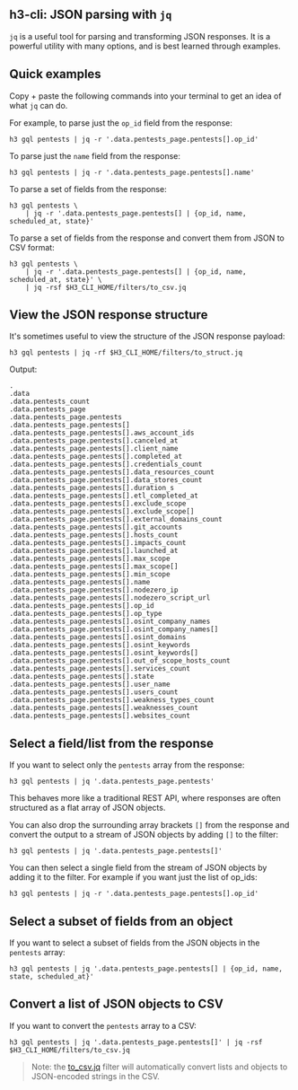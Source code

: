 
## h3-cli: JSON parsing with `jq`

`jq` is a useful tool for parsing and transforming JSON responses. 
It is a powerful utility with many options, and is best learned through examples.


## Quick examples

Copy + paste the following commands into your terminal to get an idea of what `jq` can do.

For example, to parse just the `op_id` field from the response:

```shell
h3 gql pentests | jq -r '.data.pentests_page.pentests[].op_id'
```

To parse just the `name` field from the response:

```shell
h3 gql pentests | jq -r '.data.pentests_page.pentests[].name'
```

To parse a set of fields from the response:

```shell
h3 gql pentests \
    | jq -r '.data.pentests_page.pentests[] | {op_id, name, scheduled_at, state}'
```

To parse a set of fields from the response and convert them from JSON to CSV format:

```shell
h3 gql pentests \
    | jq -r '.data.pentests_page.pentests[] | {op_id, name, scheduled_at, state}' \
    | jq -rsf $H3_CLI_HOME/filters/to_csv.jq
```



## View the JSON response structure

It's sometimes useful to view the structure of the JSON response payload:

```shell
h3 gql pentests | jq -rf $H3_CLI_HOME/filters/to_struct.jq 
```

Output:

```shell
.
.data
.data.pentests_count
.data.pentests_page
.data.pentests_page.pentests
.data.pentests_page.pentests[]
.data.pentests_page.pentests[].aws_account_ids
.data.pentests_page.pentests[].canceled_at
.data.pentests_page.pentests[].client_name
.data.pentests_page.pentests[].completed_at
.data.pentests_page.pentests[].credentials_count
.data.pentests_page.pentests[].data_resources_count
.data.pentests_page.pentests[].data_stores_count
.data.pentests_page.pentests[].duration_s
.data.pentests_page.pentests[].etl_completed_at
.data.pentests_page.pentests[].exclude_scope
.data.pentests_page.pentests[].exclude_scope[]
.data.pentests_page.pentests[].external_domains_count
.data.pentests_page.pentests[].git_accounts
.data.pentests_page.pentests[].hosts_count
.data.pentests_page.pentests[].impacts_count
.data.pentests_page.pentests[].launched_at
.data.pentests_page.pentests[].max_scope
.data.pentests_page.pentests[].max_scope[]
.data.pentests_page.pentests[].min_scope
.data.pentests_page.pentests[].name
.data.pentests_page.pentests[].nodezero_ip
.data.pentests_page.pentests[].nodezero_script_url
.data.pentests_page.pentests[].op_id
.data.pentests_page.pentests[].op_type
.data.pentests_page.pentests[].osint_company_names
.data.pentests_page.pentests[].osint_company_names[]
.data.pentests_page.pentests[].osint_domains
.data.pentests_page.pentests[].osint_keywords
.data.pentests_page.pentests[].osint_keywords[]
.data.pentests_page.pentests[].out_of_scope_hosts_count
.data.pentests_page.pentests[].services_count
.data.pentests_page.pentests[].state
.data.pentests_page.pentests[].user_name
.data.pentests_page.pentests[].users_count
.data.pentests_page.pentests[].weakness_types_count
.data.pentests_page.pentests[].weaknesses_count
.data.pentests_page.pentests[].websites_count
```

## Select a field/list from the response

If you want to select only the `pentests` array from the response:

```shell
h3 gql pentests | jq '.data.pentests_page.pentests'
```

This behaves more like a traditional REST API, where responses are often structured as a flat array of JSON objects.

You can also drop the surrounding array brackets `[]` from the response
and convert the output to a stream of JSON objects by adding `[]` to the filter:

```shell
h3 gql pentests | jq '.data.pentests_page.pentests[]'
```

You can then select a single field from the stream of JSON objects by adding it to the filter.
For example if you want just the list of op_ids: 


```shell
h3 gql pentests | jq -r '.data.pentests_page.pentests[].op_id'
```



## Select a subset of fields from an object 

If you want to select a subset of fields from the JSON objects in the `pentests` array:

```shell
h3 gql pentests | jq '.data.pentests_page.pentests[] | {op_id, name, state, scheduled_at}'
```


## Convert a list of JSON objects to CSV

If you want to convert the `pentests` array to a CSV:

```shell
h3 gql pentests | jq '.data.pentests_page.pentests[]' | jq -rsf $H3_CLI_HOME/filters/to_csv.jq
```

> Note: the [to_csv.jq](../filters/to_csv.jq) filter will automatically convert lists and objects to JSON-encoded strings in the CSV.




